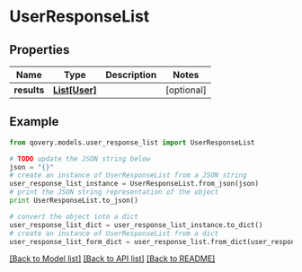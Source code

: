 # UserResponseList


## Properties
Name | Type | Description | Notes
------------ | ------------- | ------------- | -------------
**results** | [**List[User]**](User.md) |  | [optional] 

## Example

```python
from qovery.models.user_response_list import UserResponseList

# TODO update the JSON string below
json = "{}"
# create an instance of UserResponseList from a JSON string
user_response_list_instance = UserResponseList.from_json(json)
# print the JSON string representation of the object
print UserResponseList.to_json()

# convert the object into a dict
user_response_list_dict = user_response_list_instance.to_dict()
# create an instance of UserResponseList from a dict
user_response_list_form_dict = user_response_list.from_dict(user_response_list_dict)
```
[[Back to Model list]](../README.md#documentation-for-models) [[Back to API list]](../README.md#documentation-for-api-endpoints) [[Back to README]](../README.md)


